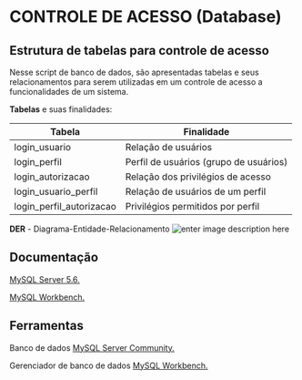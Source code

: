 # CONTROLE DE ACESSO (Database) #
## Estrutura de tabelas para controle de acesso ##

Nesse script de banco de dados, são apresentadas tabelas e  seus relacionamentos para serem utilizadas 
em um controle de acesso a funcionalidades de um sistema.

**Tabelas** e suas finalidades:

| Tabela                   | Finalidade                               |
|------------------------- | -----------------------------------------|
| login_usuario            | Relação de usuários                      |
| login_perfil             | Perfil de usuários (grupo de usuários)   |
| login_autorizacao        | Relação dos privilégios de acesso        |
| login_usuario_perfil     | Relação de usuários de um perfil         |
| login_perfil_autorizacao | Privilégios permitidos por perfil        |


**DER** - Diagrama-Entidade-Relacionamento
![enter image description here](https://raw.githubusercontent.com/LeonardoCorreia08/database-controle-de-acesso/master/DIO.JPG)


## Documentação ##
[MySQL Server 5.6.](https://dev.mysql.com/doc/refman/5.6/en/)

[MySQL Workbench.](https://dev.mysql.com/doc/workbench/en/)


## Ferramentas ##
Banco de dados [MySQL Server Community.](https://dev.mysql.com/downloads/mysql/5.6.html)

Gerenciador de banco de dados [MySQL Workbench.](https://dev.mysql.com/downloads/workbench/)
